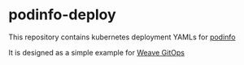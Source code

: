 # podinfo-deploy

This repository contains kubernetes deployment YAMLs for [podinfo](https://github.com/akaliazin/podinfo-deploy)

It is designed as a simple example for [Weave GitOps](https://github.com/weaveworks/weave-gitops)


